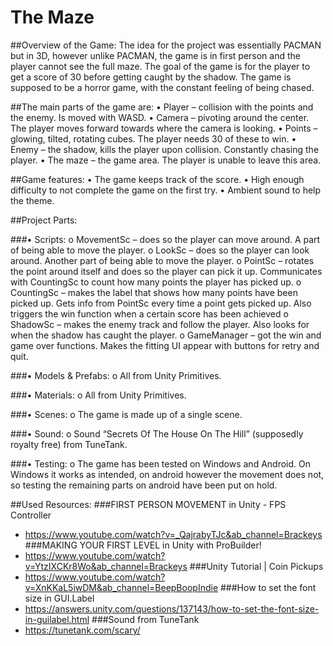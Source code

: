# The Maze
##Overview of the Game:
The idea for the project was essentially PACMAN but in 3D, however unlike PACMAN, the game is in first person and the player cannot see the full maze. The goal of the game is for the player to get a score of 30 before getting caught by the shadow. The game is supposed to be a horror game, with the constant feeling of being chased.

##The main parts of the game are:
•	Player – collision with the points and the enemy. Is moved with WASD.
•	Camera – pivoting around the center. The player moves forward towards where the camera is looking.
•	Points – glowing, tilted, rotating cubes. The player needs 30 of these to win.
•	Enemy – the shadow, kills the player upon collision. Constantly chasing the player.
•	The maze – the game area. The player is unable to leave this area.

##Game features:
•	The game keeps track of the score.
•	High enough difficulty to not complete the game on the first try.
•	Ambient sound to help the theme.

##Project Parts:

###•	Scripts:
o	MovementSc – does so the player can move around. A part of being able to move the player.
o	LookSc – does so the player can look around. Another part of being able to move the player.
o	PointSc – rotates the point around itself and does so the player can pick it up. Communicates with CountingSc to count how many points the player has picked up.
o	CountingSc – makes the label that shows how many points have been picked up. Gets info from PointSc every time a point gets picked up. Also triggers the win function when a certain score has been achieved
o	ShadowSc – makes the enemy track and follow the player. Also looks for when the shadow has caught the player.
o	GameManager – got the win and game over functions. Makes the fitting UI appear with buttons for retry and quit.

###•	Models & Prefabs:
o	All from Unity Primitives.

###•	Materials:
o	All from Unity Primitives.

###•	Scenes:
o	The game is made up of a single scene.

###•	Sound:
o	Sound “Secrets Of The House On The Hill” (supposedly royalty free) from TuneTank. 

###•	Testing:
o	The game has been tested on Windows and Android. On Windows it works as intended, on android however the movement does not, so testing the remaining parts on android have been put on hold.

##Used Resources:
###FIRST PERSON MOVEMENT in Unity - FPS Controller
-	https://www.youtube.com/watch?v=_QajrabyTJc&ab_channel=Brackeys
###MAKING YOUR FIRST LEVEL in Unity with ProBuilder!
-	https://www.youtube.com/watch?v=YtzIXCKr8Wo&ab_channel=Brackeys
###Unity Tutorial | Coin Pickups
-	https://www.youtube.com/watch?v=XnKKaL5iwDM&ab_channel=BeepBoopIndie
###How to set the font size in GUI.Label
-	https://answers.unity.com/questions/137143/how-to-set-the-font-size-in-guilabel.html
###Sound from TuneTank
-	https://tunetank.com/scary/
